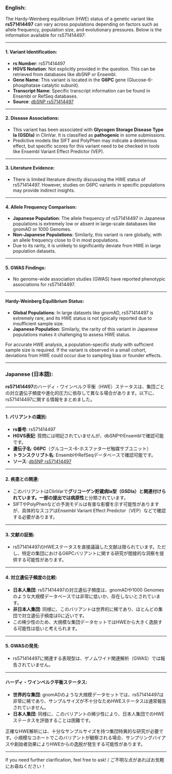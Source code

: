 ### English:
The Hardy-Weinberg equilibrium (HWE) status of a genetic variant like **rs571414497** can vary across populations depending on factors such as allele frequency, population size, and evolutionary pressures. Below is the information available for rs571414497:

---

#### 1. **Variant Identification**:
   - **rs Number**: rs571414497
   - **HGVS Notation**: Not explicitly provided in the question. This can be retrieved from databases like dbSNP or Ensembl.
   - **Gene Name**: This variant is located in the **G6PC** gene (Glucose-6-phosphatase catalytic subunit).
   - **Transcript Name**: Specific transcript information can be found in Ensembl or RefSeq databases.
   - **Source**: [dbSNP rs571414497](https://www.ncbi.nlm.nih.gov/snp/rs571414497)

---

#### 2. **Disease Associations**:
   - This variant has been associated with **Glycogen Storage Disease Type Ia (GSDIa)** in ClinVar. It is classified as **pathogenic** in some submissions.
   - Predictive models like SIFT and PolyPhen may indicate a deleterious effect, but specific scores for this variant need to be checked in tools like Ensembl Variant Effect Predictor (VEP).

---

#### 3. **Literature Evidence**:
   - There is limited literature directly discussing the HWE status of rs571414497. However, studies on G6PC variants in specific populations may provide indirect insights.

---

#### 4. **Allele Frequency Comparison**:
   - **Japanese Population**: The allele frequency of rs571414497 in Japanese populations is extremely low or absent in large-scale databases like gnomAD or 1000 Genomes.
   - **Non-Japanese Populations**: Similarly, this variant is rare globally, with an allele frequency close to 0 in most populations.
   - Due to its rarity, it is unlikely to significantly deviate from HWE in large population datasets.

---

#### 5. **GWAS Findings**:
   - No genome-wide association studies (GWAS) have reported phenotypic associations for rs571414497.

---

#### **Hardy-Weinberg Equilibrium Status**:
   - **Global Populations**: In large datasets like gnomAD, rs571414497 is extremely rare, and its HWE status is not typically reported due to insufficient sample size.
   - **Japanese Population**: Similarly, the rarity of this variant in Japanese populations makes it challenging to assess HWE status.

For accurate HWE analysis, a population-specific study with sufficient sample size is required. If the variant is observed in a small cohort, deviations from HWE could occur due to sampling bias or founder effects.

---

### Japanese (日本語):
**rs571414497**のハーディ・ワインベルク平衡（HWE）ステータスは、集団ごとの対立遺伝子頻度や進化的圧力に依存して異なる場合があります。以下に、rs571414497に関する情報をまとめました。

---

#### 1. **バリアントの識別**:
   - **rs番号**: rs571414497
   - **HGVS表記**: 質問には明記されていませんが、dbSNPやEnsemblで確認可能です。
   - **遺伝子名**: **G6PC**（グルコース-6-ホスファターゼ触媒サブユニット）
   - **トランスクリプト名**: EnsemblやRefSeqデータベースで確認可能です。
   - **ソース**: [dbSNP rs571414497](https://www.ncbi.nlm.nih.gov/snp/rs571414497)

---

#### 2. **疾患との関連**:
   - このバリアントはClinVarで**グリコーゲン貯蔵病Ia型（GSDIa）**と関連付けられています。一部の提出では**病原性**と分類されています。
   - SIFTやPolyPhenなどの予測モデルは有害な影響を示す可能性がありますが、具体的なスコアはEnsembl Variant Effect Predictor（VEP）などで確認する必要があります。

---

#### 3. **文献の証拠**:
   - rs571414497のHWEステータスを直接議論した文献は限られています。ただし、特定の集団におけるG6PCバリアントに関する研究が間接的な洞察を提供する可能性があります。

---

#### 4. **対立遺伝子頻度の比較**:
   - **日本人集団**: rs571414497の対立遺伝子頻度は、gnomADや1000 Genomesのような大規模データベースでは非常に低いか、存在しないとされています。
   - **非日本人集団**: 同様に、このバリアントは世界的に稀であり、ほとんどの集団で対立遺伝子頻度は0に近いです。
   - この稀少性のため、大規模な集団データセットではHWEから大きく逸脱する可能性は低いと考えられます。

---

#### 5. **GWASの発見**:
   - rs571414497に関連する表現型は、ゲノムワイド関連解析（GWAS）では報告されていません。

---

#### **ハーディ・ワインベルク平衡ステータス**:
   - **世界的な集団**: gnomADのような大規模データセットでは、rs571414497は非常に稀であり、サンプルサイズが不十分なためHWEステータスは通常報告されていません。
   - **日本人集団**: 同様に、このバリアントの稀少性により、日本人集団でのHWEステータスを評価することは困難です。

正確なHWE解析には、十分なサンプルサイズを持つ集団特異的な研究が必要です。小規模なコホートでこのバリアントが観察される場合、サンプリングバイアスや創始者効果によりHWEからの逸脱が発生する可能性があります。

--- 

If you need further clarification, feel free to ask! / ご不明な点があればお気軽にお尋ねください！